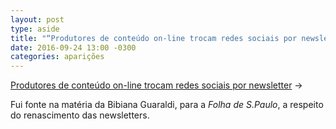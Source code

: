 ```yaml
---
layout: post
type: aside
title: "“Produtores de conteúdo on-line trocam redes sociais por newsletter”, na Folha de S.Paulo"
date: 2016-09-24 13:00 -0300
categories: aparições
---
```

[Produtores de conteúdo on-line trocam redes sociais por newsletter](https://www1.folha.uol.com.br/tec/2016/09/1816390-produtores-de-conteudo-trocam-redes-sociais-por-newsletter-para-atingir-publico.shtml) &rarr; 

Fui fonte na matéria da Bibiana Guaraldi, para a _Folha de S.Paulo_, a respeito do renascimento das newsletters.